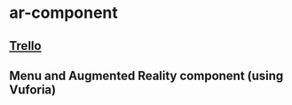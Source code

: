 # ar-component
## [Trello](https://trello.com/b/OoCBiQaM/laborator4)
## Menu and Augmented Reality component (using Vuforia)
